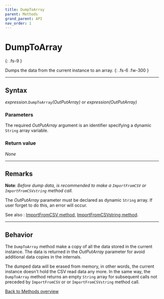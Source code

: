 ```yaml
---
title: DumpToArray
parent: Methods
grand_parent: API
nav_order: 1
---
```


# DumpToArray
{: .fs-9 }

Dumps the data from the current instance to an array.
{: .fs-6 .fw-300 }

---

## Syntax

*expression*.`DumpToArray`*(OutPutArray)* or *expression(OutPutArray)*

### Parameters

The required *OutPutArray* argument is an identifier specifying a dynamic `String` array variable.

### Return value

_None_

---

## Remarks

**Note**: *Before dump data, is recommended to make a `ImportFromCSV` or `ImportFromCSVstring` method call.*

The *OutPutArray* parameter must be declared as dynamic `String` array. If user forget to do this, an error will occur.

See also
: [ImportFromCSV method](https://ws-garcia.github.io/VBA-CSV-interface/api/methods/importfromcsv.html), [ImportFromCSVstring method](https://ws-garcia.github.io/VBA-CSV-interface/api/methods/importfromcsvstring.html).

---

## Behavior

The `DumpToArray` method make a copy of all the data stored in the current instance. The data is returned in the *OutPutArray* parameter for avoid additional data copies in the internals.

The dumped data will be erased from memory, in other words, the current instance doesn't hold the CSV read data any more. In the same way, the `DumpToArray` method returns an empty `String` array for subsequent calls not preceded by `ImportFromCSV` or or `ImportFromCSVstring` method call.

[Back to Methods overview](https://ws-garcia.github.io/VBA-CSV-interface/api/methods/)